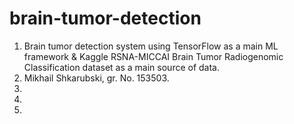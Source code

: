 # brain-tumor-detection

1. Brain tumor detection system using TensorFlow as a main ML framework & Kaggle RSNA-MICCAI Brain Tumor Radiogenomic Classification dataset as a main source of data.
2. Mikhail Shkarubski, gr. No. 153503.
3.
4.
5. 
